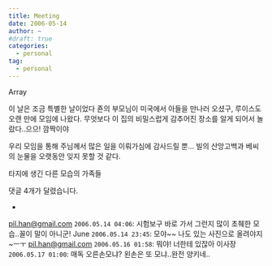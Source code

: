 ```yaml
---
title: Meeting
date: 2006-05-14
author: ~
#draft: true
categories:
  - personal
tag:
  - personal
---
```




Array

이 날은 조금 특별한 날이었다
죤의 부모님이 미국에서 아들을 만나러 오셨구, 루이스도 오랜 만에 모임에 나왔다. 무엇보다 이 집의 비밀스럽게 감추어진 장소를 알게 되어서 놀랐다..으으! 깜짝이야

우리 모임을 통해 주님께서 많은 일을 이뤄가심에 감사드릴 뿐... 빌의 산앙고백과 베씨의 눈물을 오랫동안 잊지 못할 것 같다.

타지에 생긴 다른 모습의 가족들


 댓글  4개가 달렸습니다.

- 
pil.han@gmail.com `2006.05.14 04:06`: 
시험보구 바로 가서 그런지 많이 초췌한 모습..꼴이 말이 아니군!
June `2006.05.14 23:45`: 
모야~~ 나도 있는 사진으로 올려야지~ㅡㅜ
pil.han@gmail.com `2006.05.16 01:58`: 
뭐야! 너한테 있잖아
이사장 `2006.05.17 01:00`: 
매독 오른손모냐? 왼손은 또 모냐..완전 양키네..




